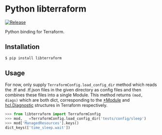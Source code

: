 # Python libterraform

[![Release](https://github.com/Prodesire/py-libterraform/actions/workflows/release.yml/badge.svg)](https://github.com/Prodesire/py-libterraform/actions/workflows/release.yml)

Python binding for Terraform.


## Installation
```bash
$ pip install libterraform
```

## Usage
For now, only supply `TerraformConfig.load_config_dir` method which reads the .tf and .tf.json files in the given directory
as config files and then combines these files into a single Module. This method returns `(mod, diags)` 
which are both dict, corresponding to the [*Module](https://github.com/hashicorp/terraform/blob/2a5420cb9acf8d5f058ad077dade80214486f1c4/internal/configs/module.go#L14) 
and [hcl.Diagnostic](https://github.com/hashicorp/hcl/blob/v2.11.1/diagnostic.go#L26) structures in Terraform respectively.
```python
>>> from libterraform import TerraformConfig
>>> mod, _ =TerraformConfig.load_config_dir('tests/config/sleep')
>>> mod['ManagedResources'].keys()
dict_keys(['time_sleep.wait'])
```
